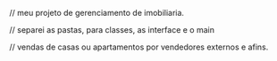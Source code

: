 // meu projeto de gerenciamento de imobiliaria. 

// separei as pastas, para classes, as interface e o main 

// vendas de casas ou apartamentos por vendedores externos e afins.
